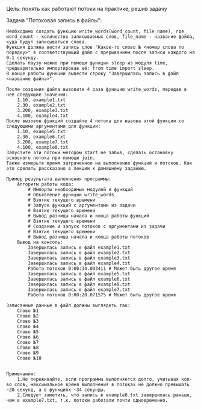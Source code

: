 Цель: понять как работают потоки на практике, решив задачу

Задача "Потоковая запись в файлы":

    Необходимо создать функцию write_words(word_count, file_name), где word_count - количество записываемых слов, file_name - название файла, куда будут записываться слова.
    Функция должна вести запись слов "Какое-то слово № <номер слова по порядку>" в соответствующий файл с прерыванием после записи каждого на 0.1 секунду.
    Сделать паузу можно при помощи функции sleep из модуля time, предварительно импортировав её: from time import sleep.
    В конце работы функции вывести строку "Завершилась запись в файл <название файла>".

    После создания файла вызовите 4 раза функцию write_words, передав в неё следующие значения:
        1.10, example1.txt
        2.30, example2.txt
        3.200, example3.txt
        4.100, example4.txt
    После вызовов функций создайте 4 потока для вызова этой функции со следующими аргументами для функции:
        1.10, example5.txt
        2.30, example6.txt
        3.200, example7.txt
        4.100, example8.txt
    Запустите эти потоки методом start не забыв, сделать остановку основного потока при помощи join.
    Также измерьте время затраченное на выполнение функций и потоков. Как это сделать рассказано в лекции к домашнему заданию.

    Пример результата выполнения программы:
        Алгоритм работы кода:
            # Импорты необходимых модулей и функций
            # Объявление функции write_words
            # Взятие текущего времени
            # Запуск функций с аргументами из задачи
            # Взятие текущего времени
            # Вывод разницы начала и конца работы функций
            # Взятие текущего времени
            # Создание и запуск потоков с аргументами из задачи
            # Взятие текущего времени
            # Вывод разницы начала и конца работы потоков
        Вывод на консоль:
            Завершилась запись в файл example1.txt
            Завершилась запись в файл example2.txt
            Завершилась запись в файл example3.txt
            Завершилась запись в файл example4.txt
            Работа потоков 0:00:34.003411 # Может быть другое время
            Завершилась запись в файл example5.txt
            Завершилась запись в файл example6.txt
            Завершилась запись в файл example8.txt
            Завершилась запись в файл example7.txt
            Работа потоков 0:00:20.071575 # Может быть другое время

    Записанные данные в файл должны выглядеть так:
        Слово №1 
        Слово №2 
        Слово №3 
        Слово №4 
        Слово №5 
        Слово №6 
        Слово №7 
        Слово №8 
        Слово №9 
        Слово №10 


    Примечания:
        1.Не переживайте, если программа выполняется долго, учитывая кол-во слов, максимальное время выполнения в потоках не должно превышать ~20 секунд, а в функциях ~34 секунды.
        2.Cледует заметить, что запись в example8.txt завершилась раньше, чем в example7.txt, т.к. потоки работали почти одновременно.